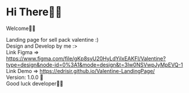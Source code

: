 # Hi There👋🏻
Welcome✋🏻

Landing page for sell pack valentine :)
<br>
Design and Develop by me :>
<br>
Link Figma => https://www.figma.com/file/gKp8syU20HyLdYiIxEAKFI/Valentine?type=design&node-id=0%3A1&mode=design&t=3Iw0NSVwpJyMpEVQ-1
<br>
Link Demo => https://edrisir.github.io/Valentine-LandingPage/
<br>
Version: 1.0.0 👀
<br>
Good luck developer✌🏻
